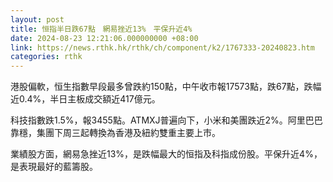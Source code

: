 ```yaml
---
layout: post
title: 恒指半日跌67點　網易挫近13%　平保升近4%
date: 2024-08-23 12:21:06.000000000 +08:00
link: https://news.rthk.hk/rthk/ch/component/k2/1767333-20240823.htm
categories: rthk
---
```


港股偏軟，恒生指數早段最多曾跌約150點，中午收市報17573點，跌67點，跌幅近0.4%，半日主板成交額近417億元。

科技指數跌1.5%，報3455點。ATMXJ普遍向下，小米和美團跌近2%。阿里巴巴靠穩，集團下周三起轉換為香港及紐約雙重主要上市。

業績股方面，網易急挫近13%，是跌幅最大的恒指及科指成份股。平保升近4%，是表現最好的藍籌股。
